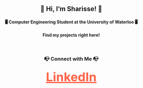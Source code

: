 ## <p align="center">👋 Hi, I’m Sharisse! 👋</p>

#### <p align="center"> 🖥️ Computer Engineering Student at the University of Waterloo 🖥️</p>

#### <p align="center">Find my projects right here!</p>

<br/>

### <p align="center"> 📭 Connect with Me 📭 </p>
#### <div align="center"><a href="http://www.linkedin.com/in/sharisseji" style="color: #ff6347; font-size: 40px;">LinkedIn</a></div>

<!---
sharisseji/sharisseji is a ✨ special ✨ repository because its `README.md` (this file) appears on your GitHub profile.
You can click the Preview link to take a look at your changes.
--->
